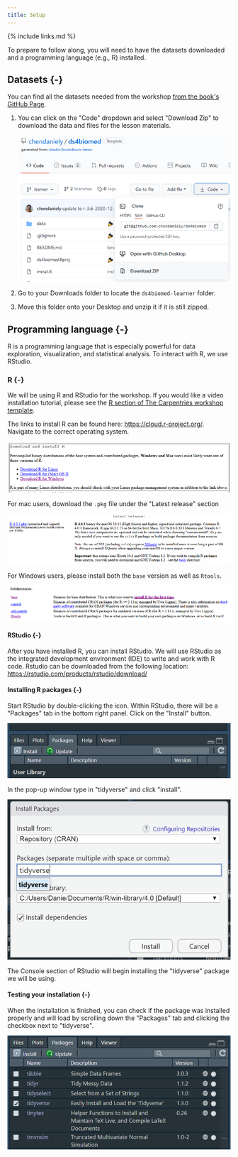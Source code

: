 ```yaml
---
title: Setup
---
```

{% include links.md %}

To prepare to follow along, you will need to have
the datasets downloaded and a programming language (e.g., R) installed.

## Datasets {-}

You can find all the datasets needed from the workshop [from the book's GitHub Page](https://github.com/chendaniely/ds4biomed).

1. You can click on the "Code" dropdown and select "Download Zip" to download the data and files for the lesson materials.

    ![download zip file from Github](./fig/github-download_zip.PNG)

2. Go to your Downloads folder to locate the `ds4biomed-learner` folder.  
3. Move this folder onto your Desktop and unzip it if it is still zipped.  

## Programming language {-}

R is a programming language that is especially powerful for data exploration, visualization, and statistical analysis. To interact with R, we use RStudio. 


### R {-}

We will be using R and RStudio for the workshop.
If you would like a video installation tutorial,
please see the
[R section of The Carpentries workshop template](https://carpentries.github.io/workshop-template/#r).

The links to install R can be found here: https://cloud.r-project.org/.
Navigate to the correct operating system.

![download R](./fig/website-r_download.PNG)

For mac users, download the `.pkg` file under the "Latest release" section

![download R for Mac](./fig/website-r_download-mac.PNG)

For Windows users, please install both the `base` version as well as `Rtools`.

![download R for Windows](./fig/website-r_download-windows.PNG)

#### RStudio {-}

After you have installed R, you can install RStudio.
We will use RStudio as the integrated development environment (IDE) to write and work with R code.
Rstudio can be downloaded from the following location: https://rstudio.com/products/rstudio/download/

#### Installing R packages {-}

Start RStudio by double-clicking the icon.
Within RStudio, there will be a "Packages" tab in the bottom right panel.
Click on the "Install" button.

![RStudio packages tab](./fig/rstudio-packages_tab.PNG)

In the pop-up window type in "tidyverse" and click "install".

![Install packages](./fig/rstudio-install_packages.PNG)

The Console section of RStudio will begin installing the "tidyverse" package we will be using.

#### Testing your installation {-}

When the installation is finished, you can check if the package was installed properly and will load
by scrolling down the "Packages" tab and clicking the checkbox next to "tidyverse".

![load tidyverse library](./fig/rstudio-check_tidyverse.PNG)
